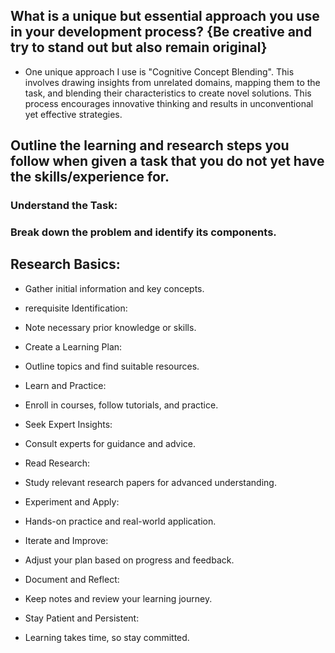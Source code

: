 
## What is a unique but essential approach you use in your development process? {Be creative and try to stand out but also remain original}

- One unique approach I use is "Cognitive Concept Blending". This involves drawing insights from unrelated domains, mapping them to the task, and blending their characteristics to create novel solutions. This process encourages innovative thinking and results in unconventional yet effective strategies.



## Outline the learning and research steps you follow when given a task that you do not yet have the skills/experience for.




###  Understand the Task:

### Break down the problem and identify its components.
## Research Basics:

- Gather initial information and key concepts.
- rerequisite Identification:

- Note necessary prior knowledge or skills.
- Create a Learning Plan:

- Outline topics and find suitable resources.
- Learn and Practice:
  
- Enroll in courses, follow tutorials, and practice.
- Seek Expert Insights:
  
- Consult experts for guidance and advice.
- Read Research:
  
- Study relevant research papers for advanced understanding.
- Experiment and Apply:

- Hands-on practice and real-world application.
- Iterate and Improve:

- Adjust your plan based on progress and feedback.
- Document and Reflect:

- Keep notes and review your learning journey.
- Stay Patient and Persistent:

- Learning takes time, so stay committed.
